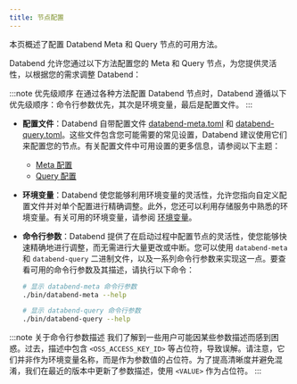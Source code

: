 ```yaml
---
title: 节点配置
---
```


本页概述了配置 Databend Meta 和 Query 节点的可用方法。

Databend 允许您通过以下方法配置您的 Meta 和 Query 节点，为您提供灵活性，以根据您的需求调整 Databend：

:::note 优先级顺序
在通过各种方法配置 Databend 节点时，Databend 遵循以下优先级顺序：命令行参数优先，其次是环境变量，最后是配置文件。
:::

- **配置文件**：Databend 自带配置文件 [databend-meta.toml](https://github.com/datafuselabs/databend/blob/main/scripts/distribution/configs/databend-meta.toml) 和 [databend-query.toml](https://github.com/datafuselabs/databend/blob/main/scripts/distribution/configs/databend-query.toml)。这些文件包含您可能需要的常见设置，Databend 建议使用它们来配置您的节点。有关配置文件中可用设置的更多信息，请参阅以下主题：
    - [Meta 配置](01-metasrv-config.md)
    - [Query 配置](02-query-config.md)

- **环境变量**：Databend 使您能够利用环境变量的灵活性，允许您指向自定义配置文件并对单个配置进行精确调整。此外，您还可以利用存储服务中熟悉的环境变量。有关可用的环境变量，请参阅 [环境变量](03-environment-variables.md)。

- **命令行参数**：Databend 提供了在启动过程中配置节点的灵活性，使您能够快速精确地进行调整，而无需进行大量更改或中断。您可以使用 `databend-meta` 和 `databend-query` 二进制文件，以及一系列命令行参数来实现这一点。要查看可用的命令行参数及其描述，请执行以下命令：

    ```bash
    # 显示 databend-meta 命令行参数
    ./bin/databend-meta --help

    # 显示 databend-query 命令行参数
    ./bin/databend-query --help
    ```

:::note 关于命令行参数描述
我们了解到一些用户可能因某些参数描述而感到困惑。过去，描述中包含 `<OSS_ACCESS_KEY_ID>` 等占位符，导致误解。请注意，它们并非作为环境变量名称，而是作为参数值的占位符。为了提高清晰度并避免混淆，我们在最近的版本中更新了参数描述，使用 `<VALUE>` 作为占位符。
:::